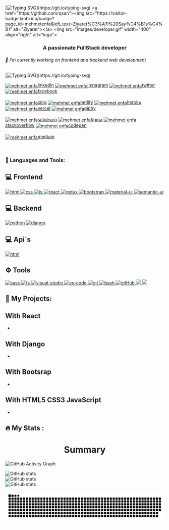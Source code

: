 [![Typing SVG](https://readme-typing-svg.herokuapp.com?font=Timmana&size=30&duration=6000&color=F74747&center=true&vCenter=true&lines=%F0%9F%94%97+Hi+there+I+am+Mehmet...)](https://git.io/typing-svg)
<a href="https://github.com/qxan"><img src="https://visitor-badge.laobi.icu/badge?page_id=mehmetenfa&left_text=Ziyaret%C3%A7i%20Say%C4%B1s%C4%B1" alt="Ziyaret"></a>
<img src="images/developer.gif" width="400" align="right" alt="logo">
<h3 align="center">A passionate FullStack developer</h3>
<h6>🔭 I’m currently working on frontend and backend web development </h6>


[![Typing SVG](https://readme-typing-svg.herokuapp.com?font=Timmana&size=30&duration=6000&color=F74747&center=true&vCenter=true&lines=%F0%9F%94%97+Connect+with+me...)](https://git.io/typing-svg)
<p align="left">

  <a href="https://www.linkedin.com/in/menfavakitsayan/" target="blank"><img align="center" src="https://raw.githubusercontent.com/rahuldkjain/github-profile-readme-generator/master/src/images/icons/Social/linked-in-alt.svg" alt="mehmet enfa" height="30" width="40" />linkedin</a>
   <a href="" target="blank"><img align="center" src="https://raw.githubusercontent.com/rahuldkjain/github-profile-readme-generator/master/src/images/icons/Social/instagram.svg" alt="mehmet enfa" height="30" width="40" />instagram</a>
  <a href="https://twitter.com/mhmt_enf" target="blank"><img align="center" src="https://raw.githubusercontent.com/rahuldkjain/github-profile-readme-generator/master/src/images/icons/Social/twitter.svg" alt="mehmet enfa" height="30" width="40" />twitter</a>
  <a href="" target="blank"><img align="center" src="https://raw.githubusercontent.com/rahuldkjain/github-profile-readme-generator/master/src/images/icons/Social/facebook.svg" alt="mehmet enfa" height="30" width="40" />facebook</a>
  <br><br>
   <a href="" target="blank"><img align="center" src="https://cdn.jsdelivr.net/npm/simple-icons@3.0.1/icons/xing.svg" alt="mehmet enfa" height="30" width="40" />xing</a>
  <a href="https://app.netlify.com/teams/qxan/overview" target="blank"><img align="center" src="https://cdn.jsdelivr.net/npm/simple-icons@3.0.1/icons/netlify.svg" alt="mehmet enfa" height="30" width="40" />netlify</a>
  <a href="" target="blank"><img align="center" src="https://cdn.jsdelivr.net/npm/simple-icons@3.0.1/icons/heroku.svg" alt="mehmet enfa" height="30" width="40" />heroku</a>
<a href="" target="blank"><img align="center" src="https://cdn.jsdelivr.net/npm/simple-icons@3.0.1/icons/vercel.svg" alt="mehmet enfa" height="30" width="40" />vercel</a>
<a href="" target="blank"><img align="center" src="https://cdn.jsdelivr.net/npm/simple-icons@7.5.0/icons/giphy.svg" alt="mehmet enfa" height="30" width="40" />giphy</a>
<br><br>
<a href="https://www.sololearn.com/profile/26025807" target="blank"><img align="center" src="https://cdn.jsdelivr.net/npm/simple-icons@7.5.0/icons/sololearn.svg" alt="mehmet enfa" height="30" width="40" />sololearn</a>
    <a href="" target="blank"><img align="center" src="https://cdn.jsdelivr.net/npm/simple-icons@7.5.0/icons/figma.svg" alt="mehmet enfa" height="30" width="40" />figma</a>
    <a href="https://stackoverflow.com/users/20199013/mehmet-enfa-vakitsayan" target="blank"><img align="center" src="https://cdn.jsdelivr.net/npm/simple-icons@7.5.0/icons/stackoverflow.svg" alt="mehmet enfa" height="30" width="40" />stackoverflow</a>
<a href="https://codepen.io/qxan" target="blank"><img align="center" src="https://cdn.jsdelivr.net/npm/simple-icons@3.0.1/icons/codepen.svg" alt="mehmet enfa" height="30" width="40" />codepen</a>
<br><br>
<a href="https://medium.com/@mehmet.enfa" target="blank"><img align="center" src="https://cdn.jsdelivr.net/npm/simple-icons@7.5.0/icons/medium.svg" alt="mehmet enfa" height="30" width="40" />medium</a>

  <br>

### 🔧 Languages and Tools:

## 💻 Frontend



<a href="#" target="_blank"> <img src="https://upload.wikimedia.org/wikipedia/commons/thumb/6/61/HTML5_logo_and_wordmark.svg/1200px-HTML5_logo_and_wordmark.svg.png" alt="html" height="60"/> </a>
<a href="#" target="_blank"> <img src="https://upload.wikimedia.org/wikipedia/commons/thumb/d/d5/CSS3_logo_and_wordmark.svg/640px-CSS3_logo_and_wordmark.svg.png" alt="css" height="60"/> </a>
<a href="#" target="_blank"> <img src="https://cdn.icon-icons.com/icons2/2108/PNG/512/javascript_icon_130900.png" alt="js" height="60"/> </a>
<a href="# " target="_blank"> <img src="https://cdn.icon-icons.com/icons2/2415/PNG/512/react_original_wordmark_logo_icon_146375.png" alt="react" width="60"/> </a>
<a href="#" target="_blank"> <img src="https://upload.wikimedia.org/wikipedia/commons/4/49/Redux.png" alt="redux" height="60"/> </a>
<a href="#" target="_blank"> <img src="https://cdn.icon-icons.com/icons2/2415/PNG/512/bootstrap_plain_wordmark_logo_icon_146620.png" alt="bootstrap" height="60"/> </a>
<a href="#" target="_blank"> <img src="https://mui.com/static/logo.png" alt="material-ui" height="55"/> </a>
<a href="#" target="_blank"> <img src="https://react.semantic-ui.com/logo.png" alt="semantic-ui" height="60"/> </a>

## 💻 Backend

<a href="#" target="_blank"> <img src="https://www.python.org/static/img/python-logo.png" alt="python" width="150"/> </a>
<a href="#" target="_blank"> <img src="https://www.djangoproject.com/m/img/logos/django-logo-negative.png" alt="django" height="50"/> </a>

## 💻 Api`s
<a href="#" target="_blank"> <img src="https://user-images.githubusercontent.com/89463157/184048993-32bb00ed-54e3-438f-b009-1ccfee967b4a.png" alt="html" height="60"/> </a>

## ⚙ Tools

<a href="#" target="_blank"> <img src="https://upload.wikimedia.org/wikipedia/commons/thumb/9/96/Sass_Logo_Color.svg/1200px-Sass_Logo_Color.svg.png" alt="sass" height="50"/> </a>
<a href="#" target="_blank"> <img src="https://as1.ftcdn.net/v2/jpg/03/21/78/18/1000_F_321781826_tgfihu50c7AcvFDW6Un9mbQ8qzJQhOwQ.jpg" alt="ts" height="50"/> </a>
<a href="#" target="_blank"> <img src="https://img.icons8.com/color/452/visual-studio-2019.png" alt="visual-studio" height="50"/> </a>
<a href="#" target="_blank"> <img src="https://www.pngitem.com/pimgs/m/80-800968_vscode-visual-studio-logo-png-transparent-png.png" alt="vs-code" height="50"/> </a>
<a href="#" target="_blank"> <img src="https://www.vectorlogo.zone/logos/git-scm/git-scm-icon.svg" alt="git" height="50"/> </a>
<a href="#" target="_blank"> <img src="https://www.vectorlogo.zone/logos/gnu_bash/gnu_bash-icon.svg" alt="bash" height="50"/> </a>
<a href="#" target="_blank"> <img src="https://pbs.twimg.com/profile_images/1414990564408262661/r6YemvF9_400x400.jpg" alt="gitHub" height="50"/> </a>
<a href="#" target="_blank"> <img src="https://img.shields.io/badge/jira-1e90ff.svg?&style=for-the-badge&logo=jira&logoColor=white" height="35"/> </a>
<a href="#" target="_blank"> <img src="https://upload.wikimedia.org/wikipedia/commons/thumb/b/b9/Slack_Technologies_Logo.svg/1280px-Slack_Technologies_Logo.svg.png" height="30"/> </a>



## :star2: My Projects: 
## With React

- <a href="" target="_blank" ></a>

## With Django

- <a href="" target="_blank" ></a>

## With Bootsrap

- <a href="" target="_blank" ></a>

## With HTML5 CSS3 JavaScript

- <a href="" target="_blank" ></a> 

## :fire: My Stats :

<h1 align="center">Summary</h1>
<p></p>

![GitHub Activity Graph](https://activity-graph.herokuapp.com/graph?username=qxan)  


![GitHub stats](https://github-readme-stats.vercel.app/api?username=qxan&show_icons=true)<br/>
![GitHub stats](https://github-readme-streak-stats.herokuapp.com/?user=qxan&theme=tokyonight&hide_border=false)<br/> 
![GitHub stats](https://github-readme-stats.vercel.app/api/top-langs/?username=qxan&theme=tokyonight&hide_border=false&include_all_commits=false&count_private=true&layout=compact)<br/> 



![snake gif](https://github.com/qxan/qxan/blob/output/github-contribution-grid-snake.svg)